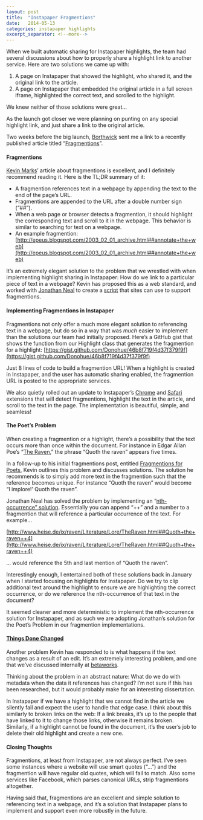 ```yaml
---
layout: post
title:  "Instapaper Fragmentions"
date:   2014-05-13
categories: instapaper highlights
excerpt_separator: <!--more-->
---
```


When we built automatic sharing for Instapaper highlights, the team had several discussions about how to properly share a highlight link to another service. Here are two solutions we came up with:

1.  A page on Instapaper that showed the highlight, who shared it, and the original link to the article.
2.  A page on Instapaper that embedded the original article in a full screen iframe, highlighted the correct text, and scrolled to the highlight.

We knew neither of those solutions were great…

<!--more-->

As the launch got closer we were planning on punting on any special highlight link, and just share a link to the original article.


Two weeks before the big launch, [Borthwick](http://twitter.com/borthwick) sent me a link to a recently published article titled “[Fragmentions](https://medium.com/p/41ef2be9953f)”.

#### Fragmentions

[Kevin Marks](https://twitter.com/kevinmarks)’ article about fragmentions is excellent, and I definitely recommend reading it. Here is the TL;DR summary of it:

*   A fragmention references text in a webpage by appending the text to the end of the page’s URL.
*   Fragmentions are appended to the URL after a double number sign (“##”).
*   When a web page or browser detects a fragmention, it should highlight the corresponding text and scroll to it in the webpage. This behavior is similar to searching for text on a webpage.
*   An example fragmention: [http://epeus.blogspot.com/2003_02_01_archive.html##annotate+the+web](http://epeus.blogspot.com/2003_02_01_archive.html##annotate+the+web)

It’s an extremely elegant solution to the problem that we wrestled with when implementing highlight sharing in Instapaper: How do we link to a particular piece of text in a webpage? Kevin has proposed this as a web standard, and worked with [Jonathan Neal](https://twitter.com/jon_neal) to create a [script](https://github.com/chapmanu/fragmentions/blob/master/fragmention.js) that sites can use to support fragmentions.

#### Implementing Fragmentions in Instapaper

Fragmentions not only offer a much more elegant solution to referencing text in a webpage, but do so in a way that was _much_ easier to implement than the solutions our team had initially proposed. Here’s a GitHub gist that shows the function from our Highlight class that generates the fragmention for a highlight: [https://gist.github.com/Donohue/46b8f719f4d37f379f9f](https://gist.github.com/Donohue/46b8f719f4d37f379f9f)

Just 8 lines of code to build a fragmention URL! When a highlight is created in Instapaper, and the user has automatic sharing enabled, the fragmention URL is posted to the appropriate services.

We also quietly rolled out an update to Instapaper’s [Chrome](https://chrome.google.com/webstore/detail/instapaper/ldjkgaaoikpmhmkelcgkgacicjfbofhh?hl=en-GB) and [Safari](http://www.instapaper.com/static/files/instapaper.safariextz) extensions that will detect fragmentions, highlight the text in the article, and scroll to the text in the page. The implementation is beautiful, simple, and seamless!

#### The Poet’s Problem

When creating a fragmention or a highlight, there’s a possibility that the text occurs more than once within the document. For instance in Edgar Allan Poe’s “[The Raven,](http://www.heise.de/ix/raven/Literature/Lore/TheRaven.html)” the phrase “Quoth the raven” appears five times.

In a follow-up to his initial fragmentions post, entitled [Fragmentions for Poets](https://medium.com/p/fb8b535eb1f8), Kevin outlines this problem and discusses solutions. The solution he recommends is to simply add more text in the fragmention such that the reference becomes unique. For instance “Quoth the raven” would become “I implore!’ Quoth the raven”.

Jonathan Neal has solved the problem by implementing an “[nth-occurrence” solution](http://indiewebcamp.com/irc/2014-04-22/line/1398233800). Essentially you can append “++” and a number to a fragmention that will reference a particular occurrence of the text. For example…

[http://www.heise.de/ix/raven/Literature/Lore/TheRaven.html##Quoth+the+raven++4](http://www.heise.de/ix/raven/Literature/Lore/TheRaven.html##Quoth+the+raven++4)

… would reference the 5th and last mention of “Quoth the raven”.

Interestingly enough, I entertained both of these solutions back in January when I started focusing on highlights for Instapaper. Do we try to clip additional text around the highlight to ensure we are highlighting the correct occurrence, or do we reference the nth-occurrence of that text in the document?

It seemed cleaner and more deterministic to implement the nth-occurrence solution for Instapaper, and as such we are adopting Jonathan’s solution for the Poet’s Problem in our fragmention implementations.

#### [Things Done Changed](https://www.youtube.com/watch?v=rdciOXroU9o&feature=kp)

Another problem Kevin has responded to is what happens if the text changes as a result of an edit. It’s an extremely interesting problem, and one that we’ve discussed internally at [betaworks](http://betaworks.com/).

Thinking about the problem in an abstract nature: What do we do with metadata when the data it references has changed? I’m not sure if this has been researched, but it would probably make for an interesting dissertation.

In Instapaper if we have a highlight that we cannot find in the article we silently fail and expect the user to handle that edge case. I think about this similarly to broken links on the web: If a link breaks, it’s up to the people that have linked to it to change those links, otherwise it remains broken. Similarly, if a highlight cannot be found in the document, it’s the user’s job to delete their old highlight and create a new one.

#### Closing Thoughts

Fragmentions, at least from Instapaper, are not always perfect. I’ve seen some instances where a website will use smart quotes (“…”) and the fragmention will have regular old quotes, which will fail to match. Also some services like Facebook, which parses canonical URLs, strip fragmentions altogether.

Having said that, fragmentions are an excellent and simple solution to referencing text in a webpage, and it’s a solution that Instapaper plans to implement and support even more robustly in the future.

